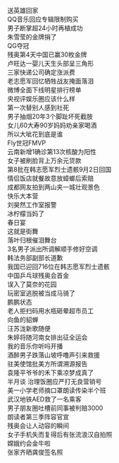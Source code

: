 送英雄回家  
QQ音乐回应专辑限制购买  
男子断掌超24小时再植成功  
朱雪莹的金牌捐了  
QG夺冠  
残奥第4天中国已赢30枚金牌  
卢旺达一婴儿天生头部呈三角形  
三家快递公司确定涨派费  
老志愿军回忆牺牲战友掩面落泪  
微博全面下线明星排行榜单  
央视评娱乐圈应该什么样  
第一次替别人感到社死  
男子抽烟20年3个脚趾坏死截肢  
女儿60大寿90岁妈妈劝亲家喝酒  
所以大呲花到底是谁  
Fly世冠FMVP  
云南新增1确诊第13次核酸为阳性  
女子被刷脸背上万余元贷款  
第8批在韩志愿军烈士遗骸9月2日回国  
情侣饭店就餐故意放蟑螂后索赔  
成都网友拍到两山夹一城壮观景色  
快乐大本营  
刘昊然工作室报警  
冰柠檬当妈了  
春日宴  
这就是街舞  
落叶归根催泪舞台  
3名男子派出所调解顺手修好空调  
韩法务部副部长道歉  
我国已迎回716位在韩志愿军烈士遗骸  
中国乒乓球残奥会首金  
误入了莫奈的花园  
玩密室逃脱被当成马骑了  
鹏鹏状态  
老人拒扫码用水瓶砸晕超市员工  
向鱼的貂蝉  
汪苏泷新歌随便  
朱婷将随河南女排出征全运会  
我的音乐你听吗开播  
酒醉男子跌落山坡呼噜声引来救援  
驻美使馆批美方所谓溯源报告  
袁隆平爷爷的禾下乘凉梦成真了  
半月谈 治理饭圈应严打无良营销号  
美一小学老师摘口罩朗读传染半个班  
武汉地铁AED救了一名乘客  
男子朋友圈吐槽前同事被判赔3000  
朗读者第三季阵容官宣  
残奥会让人动容的瞬间  
女子手机失而复得后有张流浪汉自拍照  
嫦娥约会金牛啦  
张家齐晒龚俊签名照  
